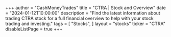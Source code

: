 +++
author = "CashMoneyTrades"
title = "CTRA | Stock and Overview"
date = "2024-01-12T10:00:00"
description = "Find the latest information about trading CTRA stock for a full financial overview to help with your stock trading and investing."
tags = [
   "Stocks",
]
layout = "stocks"
ticker = "CTRA"
disableListPage = true
+++
